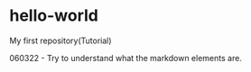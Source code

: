 # hello-world
My first repository(Tutorial)

060322 - Try to understand what the markdown elements are.
